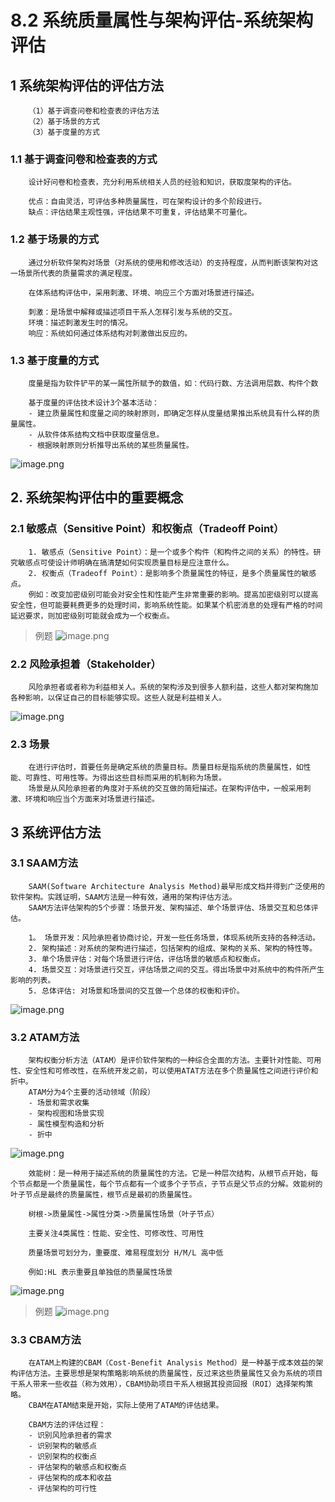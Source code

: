# 8.2 系统质量属性与架构评估-系统架构评估


## 1 系统架构评估的评估方法

        （1）基于调查问卷和检查表的评估方法
        （2）基于场景的方式
        （3）基于度量的方式


### 1.1 基于调查问卷和检查表的方式

        设计好问卷和检查表，充分利用系统相关人员的经验和知识，获取度架构的评估。

        优点：自由灵活，可评估多种质量属性，可在架构设计的多个阶段进行。
        缺点：评估结果主观性强，评估结果不可重复，评估结果不可量化。

### 1.2 基于场景的方式

        通过分析软件架构对场景（对系统的使用和修改活动）的支持程度，从而判断该架构对这一场景所代表的质量需求的满足程度。

        在体系结构评估中，采用刺激、环境、响应三个方面对场景进行描述。

        刺激：是场景中解释或描述项目干系人怎样引发与系统的交互。
        环境：描述刺激发生时的情况。
        响应：系统如何通过体系结构对刺激做出反应的。

### 1.3 基于度量的方式

        度量是指为软件铲平的某一属性所赋予的数值，如：代码行数、方法调用层数、构件个数

        基于度量的评估技术设计3个基本活动：
        - 建立质量属性和度量之间的映射原则，即确定怎样从度量结果推出系统具有什么样的质量属性。
        - 从软件体系结构文档中获取度量信息。
        - 根据映射原则分析推导出系统的某些质量属性。

![image.png](source/image/8.2-01.png)


## 2. 系统架构评估中的重要概念

### 2.1 敏感点（Sensitive Point）和权衡点（Tradeoff Point）

        1. 敏感点（Sensitive Point）：是一个或多个构件（和构件之间的关系）的特性。研究敏感点可使设计师明确在搞清楚如何实现质量目标是应注意什么。
        2. 权衡点（Tradeoff Point）：是影响多个质量属性的特征，是多个质量属性的敏感点。
        例如：改变加密级别可能会对安全性和性能产生非常重要的影响。提高加密级别可以提高安全性，但可能要耗费更多的处理时间，影响系统性能。如果某个机密消息的处理有严格的时间延迟要求，则加密级别可能就会成为一个权衡点。

> 例题
> ![image.png](source/image/8.2-02.png)

### 2.2 风险承担着（Stakeholder）

        风险承担者或者称为利益相关人。系统的架构涉及到很多人额利益，这些人都对架构施加各种影响，以保证自己的目标能够实现。这些人就是利益相关人。

![image.png](source/image/8.2-03.png)


### 2.3 场景

        在进行评估时，首要任务是确定系统的质量目标。质量目标是指系统的质量属性，如性能、可靠性、可用性等。为得出这些目标而采用的机制称为场景。
        场景是从风险承担者的角度对于系统的交互做的简短描述。在架构评估中，一般采用刺激、环境和响应当个方面来对场景进行描述。

## 3 系统评估方法

### 3.1 SAAM方法

        SAAM(Software Architecture Analysis Method)最早形成文档并得到广泛使用的软件架构。实践证明，SAAM方法是一种有效，通用的架构评估方法。
        SAAM方法评估架构的5个步骤：场景开发、架构描述、单个场景评估、场景交互和总体评估。

        1。 场景开发：风险承担者协商讨论，开发一些任务场景，体现系统所支持的各种活动。
        2. 架构描述：对系统的架构进行描述，包括架构的组成、架构的关系、架构的特性等。
        3. 单个场景评估：对每个场景进行评估，评估场景的敏感点和权衡点。
        4. 场景交互：对场景进行交互，评估场景之间的交互。得出场景中对系统中的构件所产生影响的列表。
        5. 总体评估: 对场景和场景间的交互做一个总体的权衡和评价。

![image.png](source/image/8.2-04.png)

### 3.2 ATAM方法

        架构权衡分析方法（ATAM）是评价软件架构的一种综合全面的方法。主要针对性能、可用性、安全性和可修改性，在系统开发之前，可以使用ATAT方法在多个质量属性之间进行评价和折中。
        ATAM分为4个主要的活动领域（阶段）
        - 场景和需求收集
        - 架构视图和场景实现
        - 属性模型构造和分析
        - 折中

![image.png](source/image/8.2-05.png)

        效能树：是一种用于描述系统的质量属性的方法。它是一种层次结构，从根节点开始，每个节点都是一个质量属性，每个节点都有一个或多个子节点，子节点是父节点的分解。效能树的叶子节点是最终的质量属性，根节点是最初的质量属性。

        树根->质量属性->属性分类->质量属性场景（叶子节点）

        主要关注4类属性：性能、安全性、可修改性、可用性

        质量场景可划分为，重要度、难易程度划分 H/M/L 高中低

        例如:HL 表示重要且单独低的质量属性场景

![image.png](source/image/8.2-06.png)

> 例题
> ![image.png](source/image/8.2-07.png)

### 3.3 CBAM方法

        在ATAM上构建的CBAM（Cost-Benefit Analysis Method）是一种基于成本效益的架构评估方法。主要思想是架构策略影响系统的质量属性，反过来这些质量属性又会为系统的项目干系人带来一些收益（称为效用），CBAM协助项目干系人根据其投资回报（ROI）选择架构策略。
        CBAM在ATAM结束是开始，实际上使用了ATAM的评估结果。

        CBAM方法的评估过程：
        - 识别风险承担者的需求
        - 识别架构的敏感点
        - 识别架构的权衡点
        - 评估架构的敏感点和权衡点
        - 评估架构的成本和收益
        - 评估架构的可行性